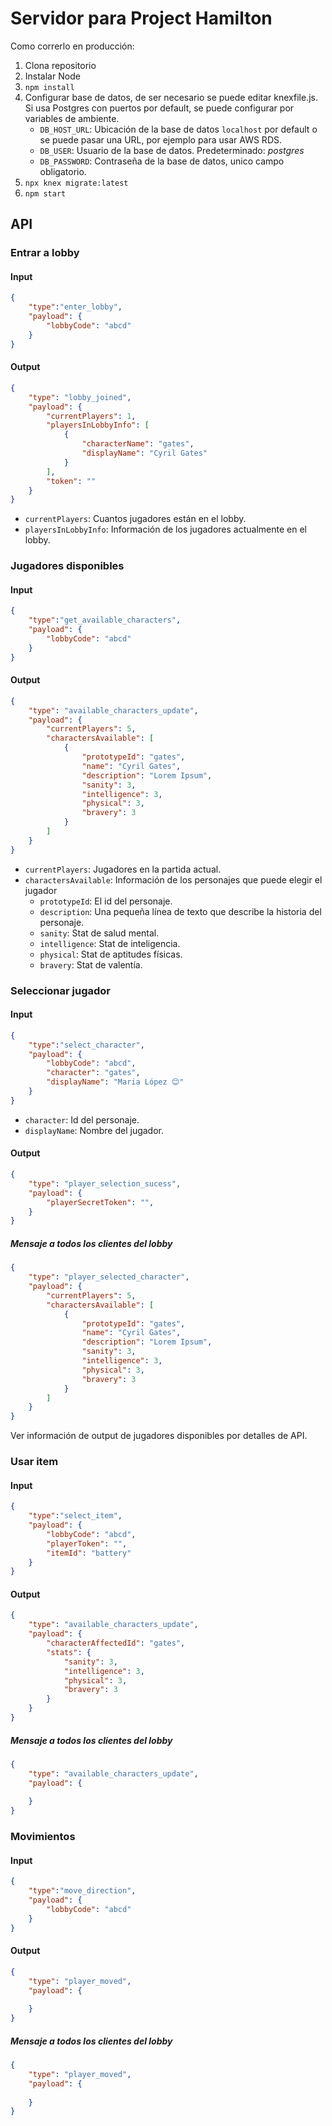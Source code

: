 # Servidor para Project Hamilton

Como correrlo en producción:
1. Clona repositorio
2. Instalar Node
3. `npm install`
4. Configurar base de datos, de ser necesario se puede editar knexfile.js. Si usa Postgres con puertos por default, se puede configurar por variables de ambiente.
    * `DB_HOST_URL`: Ubicación de la base de datos `localhost` por default o se puede pasar una URL, por ejemplo para usar AWS RDS.
    * `DB_USER`: Usuario de la base de datos. Predeterminado: *postgres*
    * `DB_PASSWORD`: Contraseña de la base de datos, unico campo obligatorio.
5. `npx knex migrate:latest`
6. `npm start`

## API
### Entrar a lobby
#### Input
```json
{
    "type":"enter_lobby",
    "payload": {
        "lobbyCode": "abcd"
    }
}
```

#### Output
```json
{
    "type": "lobby_joined",
    "payload": {
        "currentPlayers": 1,
        "playersInLobbyInfo": [
            {
                "characterName": "gates",
                "displayName": "Cyril Gates"
            }
        ],
        "token": ""
    }
}
```

* `currentPlayers`: Cuantos jugadores están en el lobby.
* `playersInLobbyInfo`: Información de los jugadores actualmente en el lobby.

### Jugadores disponibles
#### Input
```json
{
    "type":"get_available_characters",
    "payload": {
        "lobbyCode": "abcd"
    }
}
```

#### Output
```json
{
    "type": "available_characters_update",
    "payload": {
        "currentPlayers": 5,
        "charactersAvailable": [
            {
                "prototypeId": "gates",
                "name": "Cyril Gates",
                "description": "Lorem Ipsum",
                "sanity": 3,
                "intelligence": 3,
                "physical": 3,
                "bravery": 3
            }
        ]
    }
}
```
* `currentPlayers`: Jugadores en la partida actual.
* `charactersAvailable`: Información de los personajes que puede elegir el jugador
    * `prototypeId`: El id del personaje.
    * `description`: Una pequeña línea de texto que describe la historia del personaje.
    * `sanity`: Stat de salud mental.
    * `intelligence`: Stat de inteligencia.
    * `physical`: Stat de aptitudes físicas.
    * `bravery`: Stat de valentía.

### Seleccionar jugador
#### Input
```json
{
    "type":"select_character",
    "payload": {
        "lobbyCode": "abcd",
        "character": "gates",
        "displayName": "Maria López 😊"
    }
}
```
* `character`: Id del personaje.
* `displayName`: Nombre del jugador.

#### Output
```json
{
    "type": "player_selection_sucess",
    "payload": {
        "playerSecretToken": "",
    }
}
```
##### Mensaje a todos los clientes del lobby
```json
{
    "type": "player_selected_character",
    "payload": {
        "currentPlayers": 5,
        "charactersAvailable": [
            {
                "prototypeId": "gates",
                "name": "Cyril Gates",
                "description": "Lorem Ipsum",
                "sanity": 3,
                "intelligence": 3,
                "physical": 3,
                "bravery": 3
            }
        ]
    }
}
```

Ver información de output de jugadores disponibles por detalles de API.

### Usar item
#### Input
```json
{
    "type":"select_item",
    "payload": {
        "lobbyCode": "abcd",
        "playerToken": "",
        "itemId": "battery"
    }
}
```

#### Output
```json
{
    "type": "available_characters_update",
    "payload": {
        "characterAffectedId": "gates",
        "stats": {
            "sanity": 3,
            "intelligence": 3,
            "physical": 3,
            "bravery": 3
        }
    }
}
```
##### Mensaje a todos los clientes del lobby
```json
{
    "type": "available_characters_update",
    "payload": {
        
    }
}
```


### Movimientos
#### Input
```json
{
    "type":"move_direction",
    "payload": {
        "lobbyCode": "abcd"
    }
}
```

#### Output
```json
{
    "type": "player_moved",
    "payload": {
       
    }
}
```

##### Mensaje a todos los clientes del lobby
```json
{
    "type": "player_moved",
    "payload": {
        
    }
}
```